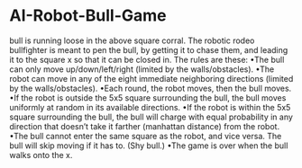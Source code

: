 # AI-Robot-Bull-Game
bull is running loose in the above square corral. The robotic rodeo bullfighter is meant to pen the bull, by getting
it to chase them, and leading it to the square x so that it can be closed in. The rules are these:
•The bull can only move up/down/left/right (limited by the walls/obstacles).
•The robot can move in any of the eight immediate neighboring directions (limited by the walls/obstacles).
•Each round, the robot moves, then the bull moves.
•If the robot is outside the 5x5 square surrounding the bull, the bull moves uniformly at random in its available
directions.
•If the robot is within the 5x5 square surrounding the bull, the bull will charge with equal probability in any
direction that doesn’t take it farther (manhattan distance) from the robot.
•The bull cannot enter the same square as the robot, and vice versa. The bull will skip moving if it has to. (Shy
bull.)
•The game is over when the bull walks onto the x.
